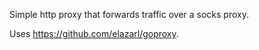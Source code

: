 Simple http proxy that forwards traffic over a socks proxy.

Uses https://github.com/elazarl/goproxy. 